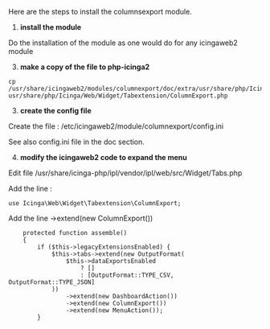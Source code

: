 Here are the steps to install the columnsexport module.

1. <b>install the module</b>
   
Do the installation of the module as one would do for any icingaweb2 module

3. <b>make a copy of the file to php-icinga2</b>
```
cp /usr/share/icingaweb2/modules/columnexport/doc/extra/usr/share/php/Icinga/Web/Widget/Tabextension/ColumnExport.php usr/share/php/Icinga/Web/Widget/Tabextension/ColumnExport.php 
```
3. <b>create the config file</b>

Create the file : /etc/icingaweb2/module/columnexport/config.ini

See also config.ini file in the doc section.

4. <b>modify the icingaweb2 code to expand the menu</b>

Edit file /usr/share/icinga-php/ipl/vendor/ipl/web/src/Widget/Tabs.php

Add the line : 
```
use Icinga\Web\Widget\Tabextension\ColumnExport;
```

Add the line  ->extend(new ColumnExport())
```
    protected function assemble()
    {
        if ($this->legacyExtensionsEnabled) {
            $this->tabs->extend(new OutputFormat(
                $this->dataExportsEnabled
                    ? []
                    : [OutputFormat::TYPE_CSV, OutputFormat::TYPE_JSON]
            ))
                ->extend(new DashboardAction())
                ->extend(new ColumnExport())
                ->extend(new MenuAction());
        }
```

